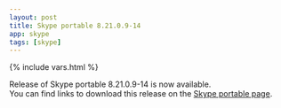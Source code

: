 ```yaml
---
layout: post
title: Skype portable 8.21.0.9-14
app: skype
tags: [skype]
---
```

{% include vars.html %}

Release of Skype portable 8.21.0.9-14 is now available.<br />
You can find links to download this release on the [Skype portable page](/app/skype-portable).